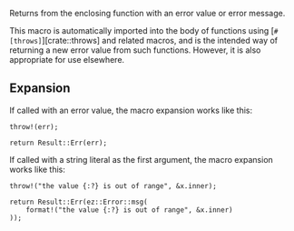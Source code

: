 Returns from the enclosing function with an error value or error message.

This macro is automatically imported into the body of functions using
[`#[throws]`][crate::throws] and related macros, and is the intended way of
returning a new error value from such functions. However, it is also appropriate
for use elsewhere.

## Expansion

If called with an error value, the macro expansion works like this:

```ignore
throw!(err);
```

```ignore
return Result::Err(err);
```

If called with a string literal as the first argument, the macro expansion works
like this:

```ignore
throw!("the value {:?} is out of range", &x.inner);
```

```ignore
return Result::Err(ez::Error::msg(
    format!("the value {:?} is out of range", &x.inner)
));
```
